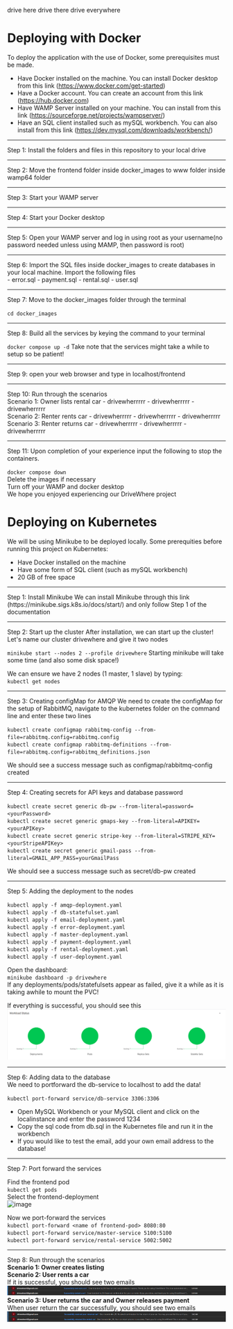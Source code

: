 
drive here drive there drive everywhere

# Deploying with Docker
To deploy the application with the use of Docker, some prerequisites must be made.
- Have Docker installed on the machine. You can install Docker desktop from this link (https://www.docker.com/get-started) 
- Have a Docker account. You can create an account from this link (https://hub.docker.com)
- Have WAMP Server installed on your machine. You can install from this link (https://sourceforge.net/projects/wampserver/)
- Have an SQL client installed such as mySQL workbench. You can also install from this link (https://dev.mysql.com/downloads/workbench/)

<hr>
Step 1: Install the folders and files in this repository to your local drive
<hr>
Step 2: Move the frontend folder inside docker_images to www folder inside wamp64 folder
<hr>
Step 3: Start your WAMP server
<hr>
Step 4: Start your Docker desktop
<hr>
Step 5: Open your WAMP server and log in using root as your username(no password needed unless using MAMP, then password is root) 
<hr>
Step 6: Import the SQL files inside docker_images to create databases in your local machine. Import the following files <br>
- error.sql
- payment.sql
- rental.sql
- user.sql
<hr>
Step 7: Move to the docker_images folder through the terminal <br>

`cd docker_images`
<hr>
Step 8: Build all the services by keying the command to your terminal<br>

`docker compose up -d`
Take note that the services might take a while to setup so be patient!
<hr>
Step 9: open your web browser and type in localhost/frontend
<hr>
Step 10: Run through the scenarios<br>
Scenario 1: Owner lists rental car
- drivewherrrrr
- drivewherrrrr
- drivewherrrrr
<br>
Scenario 2: Renter rents car
- drivewherrrrr
- drivewherrrrr
- drivewherrrrr
<br>
Scenario 3: Renter returns car
- drivewherrrrr
- drivewherrrrr
- drivewherrrrr
<hr>
Step 11: Upon completion of your experience input the following to stop the containers.<br>

`docker compose down`
<br>
Delete the images if necessary
<br>
Turn off your WAMP and docker desktop
<br>
We hope you enjoyed experiencing our DriveWhere project


# Deploying on Kubernetes 
We will be using Minikube to be deployed locally. 
Some prerequities before running this project on Kubernetes:
- Have Docker installed on the machine
- Have some form of SQL client (such as mySQL workbench)
- 20 GB of free space

<hr>
Step 1: Install Minikube
We can install Minikube through this link (https://minikube.sigs.k8s.io/docs/start/) and only follow Step 1 of the documentation
<hr>
Step 2: Start up the cluster
After installation, we can start up the cluster! Let's name our cluster drivewhere and give it two nodes <br>

`minikube start --nodes 2 --profile drivewhere`
Starting minikube will take some time (and also some disk space!)

We can ensure we have 2 nodes (1 master, 1 slave) by typing: <br>
`kubectl get nodes`
<hr>
Step 3: Creating configMap for AMQP
We need to create the configMap for the setup of RabbitMQ, navigate to the kubernetes folder on the command line and enter these two lines 

`kubectl create configmap rabbitmq-config --from-file=rabbitmq.config=rabbitmq.config` <br>
`kubectl create configmap rabbitmq-definitions --from-file=rabbitmq.config=rabbitmq_definitions.json`

We should see a success message such as configmap/rabbitmq-config created
<hr>
Step 4: Creating secrets for API keys and database password

`kubectl create secret generic db-pw --from-literal=password=<yourPassword>` <br>
`kubectl create secret generic gmaps-key --from-literal=APIKEY=<yourAPIKey>` <br>
`kubectl create secret generic stripe-key --from-literal=STRIPE_KEY=<yourStripeAPIKey>` <br>
`kubectl create secret generic gmail-pass --from-literal=GMAIL_APP_PASS=yourGmailPass` <br>

We should see a success message such as secret/db-pw created
<hr>
Step 5: Adding the deployment to the nodes

`kubectl apply -f amqp-deployment.yaml` <br>
`kubectl apply -f db-statefulset.yaml` <br>
`kubectl apply -f email-deployment.yaml`  <br>
`kubectl apply -f error-deployment.yaml`  <br>
`kubectl apply -f master-deployment.yaml`  <br>
`kubectl apply -f payment-deployment.yaml`  <br>
`kubectl apply -f rental-deployment.yaml`  <br>
`kubectl apply -f user-deployment.yaml` <br>

Open the dashboard: <br>
`minikube dashboard -p drivewhere` <br>
If any deployments/pods/statefulsets appear as failed, give it a while as it is taking awhile to mount the PVC!

If everything is successful, you should see this
![Kubernetes Dashboard](/images/k8s_dashboard.png)
<hr>
Step 6: Adding data to the database <br>
We need to portforward the db-service to localhost to add the data!

`kubectl port-forward service/db-service 3306:3306`

- Open MySQL Workbench or your MySQL client and click on the localinstance and enter the password 1234
- Copy the sql code from db.sql in the Kubernetes file and run it in the workbench
- If you would like to test the email, add your own email address to the database!
<hr>

Step 7: Port forward the services

Find the frontend pod <br>
`kubectl get pods` <br>
Select the frontend-deployment <br>
![image](https://github.com/tannowenn/drivewhere/assets/142380212/5342303c-5f78-4742-904a-adeb6eb55b3f)


Now we port-forward the services <br>
`kubectl port-forward <name of frontend-pod> 8080:80` <br>
`kubectl port-forward service/master-service 5100:5100` <br>
`kubectl port-forward service/rental-service 5002:5002` <br>

<hr>

Step 8: Run through the scenarios <br>
**Scenario 1: Owner creates listing** <br>
**Scenario 2: User rents a car** <br> 
If it is successful, you should see two emails <br>
![email sent by drivewhere1@gmail.com](/images/rent_email.png)
<br>
**Scenario 3: User returns the car and Owner releases payment** <br>
When user return the car successfully, you should see two emails
![email sent by drivewhere1@gmail.com](/images/return_email.png)

